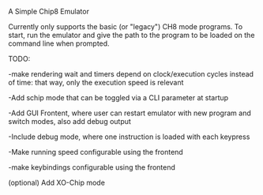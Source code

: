 A Simple Chip8 Emulator

Currently only supports the basic (or "legacy") CH8 mode programs.
To start, run the emulator and give the path to the program to be loaded on the command line when prompted.
 
 
 TODO:

-make rendering wait and timers depend on clock/execution cycles instead of time: that way, only the execution speed is relevant

-Add schip mode that can be toggled via a CLI parameter at startup

-Add GUI Frontent, where user can restart emulator with new program and switch modes, also add debug output

-Include debug mode, where one instruction is loaded with each keypress

-Make running speed configurable using the frontend

-make keybindings configurable using the frontend

(optional) Add XO-Chip mode

